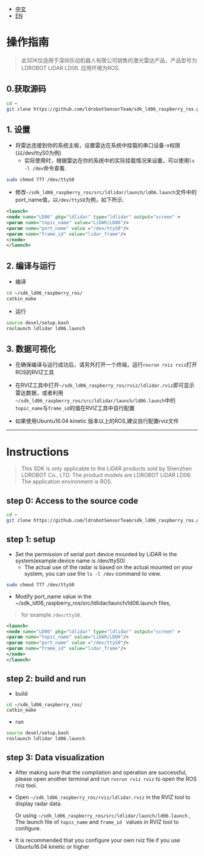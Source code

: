 - [中文](#操作指南)
- [EN](#Instructions)
# 操作指南

> 此SDK仅适用于深圳乐动机器人有限公司销售的激光雷达产品，产品型号为LDROBOT LiDAR LD06. 应用环境为ROS.

## 0.获取源码

```bash
cd ~
git clone https://github.com/ldrobotSensorTeam/sdk_ld06_raspberry_ros.git
```

## 1. 设置

  - 将雷达连接到你的系统主板，设置雷达在系统中挂载的串口设备-x权限(以/dev/ttyS0为例)
	- 实际使用时，根据雷达在你的系统中的实际挂载情况来设置，可以使用`ls -l /dev`命令查看.

``` bash
sudo chmod 777 /dev/ttyS0
```

  - 修改`~/sdk_ld06_raspberry_ros/src/ldlidar/launch/ld06.launch`文件中的port_name值，以`/dev/ttyS0`为例，如下所示.

```xml
<launch>
<node name="LD06" pkg="ldlidar" type="ldlidar" output="screen" >
<param name="topic_name" value="LiDAR/LD06"/>
<param name="port_name" value ="/dev/ttyS0"/>
<param name="frame_id" value="lidar_frame"/>
</node>
</launch>
```

## 2. 编译与运行

- 编译

``` bash
cd ~/sdk_ld06_raspberry_ros/
catkin_make
```

- 运行

```bash
source devel/setup.bash
roslaunch ldlidar ld06.launch
```

## 3. 数据可视化

- 在确保编译与运行成功后，请另外打开一个终端，运行`rosrun rviz rviz`打开ROS的RVIZ工具

- 在RVIZ工具中打开`~/sdk_ld06_raspberry_ros/rviz/ldlidar.rviz`即可显示雷达数据，或者利用`~/sdk_ld06_raspberry_ros/src/ldlidar/launch/ld06.launch`中的`topic_name`与`frame_id`的值在RVIZ工具中自行配置

- 如果使用Ubuntu16.04 kinetic 版本以上的ROS,建议自行配置rviz文件  

---

# Instructions

> This SDK is only applicable to the LiDAR products sold by Shenzhen LDROBOT Co., LTD. The product models are  LDROBOT LiDAR LD06. The application environment is ROS.

## step 0: Access to the source code

```bash
cd ~
git clone https://github.com/ldrobotSensorTeam/sdk_ld06_raspberry_ros.git
```

## step 1: setup

  - Set the permission of serial port device mounted by LiDAR in the system(example:device name is /dev/ttyS0)
    - The actual use of the radar is based on the actual mounted on your system, you can use the `ls -l /dev` command to view. 

``` bash
sudo chmod 777 /dev/ttyS0
```
  -  Modify port_name value in the ~/sdk_ld06_raspberry_ros/src/ldlidar/launch/ld06.launch  files,

   > for example `/dev/ttyS0`.

``` xml
<launch>
<node name="LD06" pkg="ldlidar" type="ldlidar" output="screen" >
<param name="topic_name" value="LiDAR/LD06"/>
<param name="port_name" value ="/dev/ttyS0"/>
<param name="frame_id" value="lidar_frame"/>
</node>
</launch>
```

## step 2: build and run
-  build

``` bash
cd ~/sdk_ld06_raspberry_ros/
catkin_make
```

- run

```bash
source devel/setup.bash
roslaunch ldlidar ld06.launch
```

## step 3: Data visualization

-  After making sure that the compilation and operation are successful, please open another terminal and run `rosrun rviz rviz` to open the ROS rviz tool.

-  Open `~/sdk_ld06_raspberry_ros/rviz/ldlidar.rviz` in the RVIZ tool to display radar data. 

   Or using `~/sdk_ld06_raspberry_ros/src/ldlidar/launch/ld06.launch` , The launch file of `topic_name` and `frame_id ` values in RVIZ tool to configure. 

-  It is recommended that you configure your own rviz file if you use Ubuntu16.04 kinetic or higher 

  
